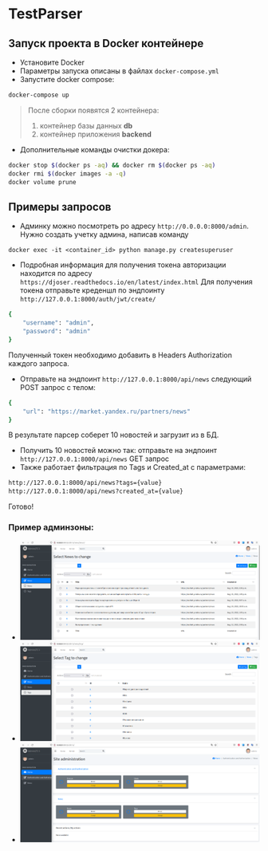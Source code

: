 # TestParser
## Запуск проекта в Docker контейнере
* Установите Docker
* Параметры запуска описаны в файлах `docker-compose.yml`
* Запустите docker compose:
```bash
docker-compose up
```
  > После сборки появятся 2 контейнера:
  > 1. контейнер базы данных **db**
  > 2. контейнер приложения **backend**

* Дополнительные команды очистки докера:
```bash
docker stop $(docker ps -aq) && docker rm $(docker ps -aq)
docker rmi $(docker images -a -q)
docker volume prune
```
## Примеры запросов
* Админку можно посмотреть ро адресу `http://0.0.0.0:8000/admin`. Нужно создать учетку админа, написав команду 
```
docker exec -it <container_id> python manage.py createsuperuser
```
* Подробная информация для получения токена авторизации находится по адресу `https://djoser.readthedocs.io/en/latest/index.html`
Для получения токена отправьте креденшл по эндпоинту `http://127.0.0.1:8000/auth/jwt/create/` 
```bash
{
    "username": "admin",
    "password": "admin"
}
```
Полученный токен необходимо добавить в Headers Authorization каждого запроса.
* Отправьте на эндпоинт `http://127.0.0.1:8000/api/news` следующий POST запрос с телом:
```bash
{
    "url": "https://market.yandex.ru/partners/news"
}
```
В результате парсер соберет 10 новостей и загрузит из в БД. 
* Получить 10 новостей можно так: отправьте на эндпоинт `http://127.0.0.1:8000/api/news` GET запрос
* Также работает фильтрация по Tags и Created_at c параметрами:
```bash
http://127.0.0.1:8000/api/news?tags={value}
http://127.0.0.1:8000/api/news?created_at={value}
```
Готово!
### Пример админзоны:
* ![](readme-img/img.png)
* ![](readme-img/img_1.png)
* ![](readme-img/img_2.png)